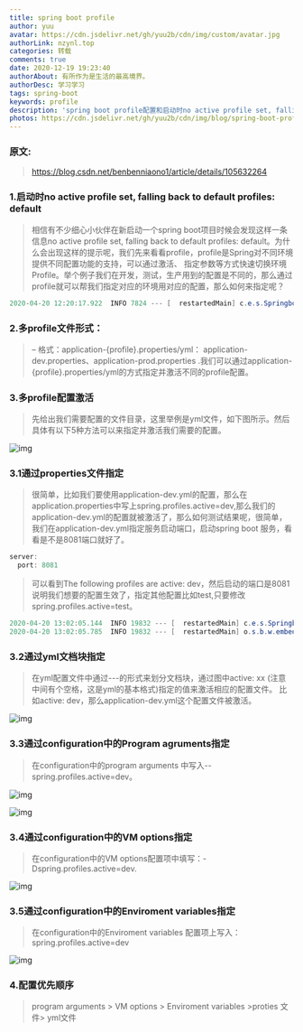 ```yaml
---
title: spring boot profile
author: yuu
avatar: https://cdn.jsdelivr.net/gh/yuu2b/cdn/img/custom/avatar.jpg
authorLink: nzynl.top
categories: 转载
comments: true
date: 2020-12-19 19:23:40
authorAbout: 有所作为是生活的最高境界。
authorDesc: 学习学习
tags: spring-boot
keywords: profile
description: 'spring boot profile配置和启动时no active profile set, falling back to default profiles: default的问题'
photos: https://cdn.jsdelivr.net/gh/yuu2b/cdn/img/blog/spring-boot-profile/avatar.png
---
```


### 原文:
> https://blog.csdn.net/benbenniaono1/article/details/105632264

### 1.启动时no active profile set, falling back to default profiles: default

> 相信有不少细心小伙伴在新启动一个spring boot项目时候会发现这样一条信息no active profile set, falling back to default profiles: default。为什么会出现这样的提示呢，我们先来看看profile，profile是Spring对不同环境提供不同配置功能的支持，可以通过激活、 指定参数等方式快速切换环境Profile。举个例子我们在开发，测试，生产用到的配置是不同的，那么通过profile就可以帮我们指定对应的环境用对应的配置，那么如何来指定呢？

```java
2020-04-20 12:20:17.922  INFO 7824 --- [  restartedMain] c.e.s.SpringbootcacheApplication         : No active profile set, falling back to default profiles: default
```

### 2.多profile文件形式：

> – 格式：application-{profile}.properties/yml： application-dev.properties、application-prod.properties .我们可以通过application-{profile}.properties/yml的方式指定并激活不同的profile配置。

### 3.多profile配置激活

> 先给出我们需要配置的文件目录，这里举例是yml文件，如下图所示。然后具体有以下5种方法可以来指定并激活我们需要的配置。

![img](https://img-blog.csdnimg.cn/20200420124305267.png?x-oss-process=image/watermark,type_ZmFuZ3poZW5naGVpdGk,shadow_10,text_aHR0cHM6Ly9ibG9nLmNzZG4ubmV0L2JlbmJlbm5pYW9ubzE=,size_16,color_FFFFFF,t_70)

### 3.1通过properties文件指定

> 很简单，比如我们要使用application-dev.yml的配置，那么在application.properties中写上spring.profiles.active=dev,那么我们的application-dev.yml的配置就被激活了，那么如何测试结果呢，很简单，我们在application-dev.yml指定服务启动端口，启动spring boot 服务，看看是不是8081端口就好了。

```java
server:
  port: 8081
```

>  可以看到The following profiles are active: dev，然后启动的端口是8081说明我们想要的配置生效了，指定其他配置比如test,只要修改spring.profiles.active=test。

```java
2020-04-20 13:02:05.144  INFO 19832 --- [  restartedMain] c.e.s.SpringbootcacheApplication         : The following profiles are active: dev
2020-04-20 13:02:05.785  INFO 19832 --- [  restartedMain] o.s.b.w.embedded.tomcat.TomcatWebServer  : Tomcat initialized with port(s): 8081 (http)
```

### 3.2通过yml文档块指定

> 在yml配置文件中通过---的形式来划分文档块，通过图中active: xx (注意中间有个空格，这是yml的基本格式)指定的值来激活相应的配置文件。
> 比如active: dev，那么application-dev.yml这个配置文件被激活。

![img](https://img-blog.csdnimg.cn/2020042013092429.png?x-oss-process=image/watermark,type_ZmFuZ3poZW5naGVpdGk,shadow_10,text_aHR0cHM6Ly9ibG9nLmNzZG4ubmV0L2JlbmJlbm5pYW9ubzE=,size_16,color_FFFFFF,t_70)

### 3.3通过configuration中的Program agruments指定

> 在configuration中的program arguments 中写入--spring.profiles.active=dev。

![img](https://img-blog.csdnimg.cn/20200420131426222.png)

![img](https://img-blog.csdnimg.cn/20200420131513759.png?x-oss-process=image/watermark,type_ZmFuZ3poZW5naGVpdGk,shadow_10,text_aHR0cHM6Ly9ibG9nLmNzZG4ubmV0L2JlbmJlbm5pYW9ubzE=,size_16,color_FFFFFF,t_70)

### 3.4通过configuration中的VM options指定

> 在configuration中的VM options配置项中填写：-Dspring.profiles.active=dev.

![img](https://img-blog.csdnimg.cn/20200420140416209.png?x-oss-process=image/watermark,type_ZmFuZ3poZW5naGVpdGk,shadow_10,text_aHR0cHM6Ly9ibG9nLmNzZG4ubmV0L2JlbmJlbm5pYW9ubzE=,size_16,color_FFFFFF,t_70)

### 3.5通过configuration中的Enviroment variables指定

> 在configuration中的Enviroment variables 配置项上写入：spring.profiles.active=dev

![img](https://img-blog.csdnimg.cn/20200420140718975.png?x-oss-process=image/watermark,type_ZmFuZ3poZW5naGVpdGk,shadow_10,text_aHR0cHM6Ly9ibG9nLmNzZG4ubmV0L2JlbmJlbm5pYW9ubzE=,size_16,color_FFFFFF,t_70)

### 4.配置优先顺序

> program arguments > VM options > Enviroment variables >proties 文件> yml文件